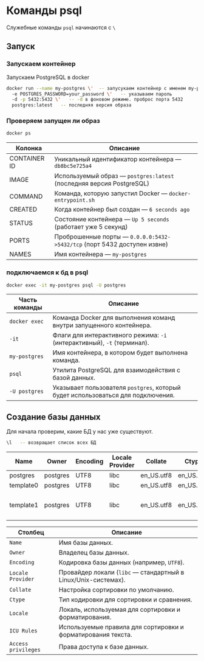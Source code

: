 # Команды psql

Служебные команды `psql` начинаются с `\`  

## Запуск

### Запускаем контейнер
Запускаем PostgreSQL в docker
```bash
docker run --name my-postgres \'  -- запусукаем контейнер с именем my-postgres
  -e POSTGRES_PASSWORD=your_password \'   -- указываем пароль
  -d -p 5432:5432 \'   -- -d в фоновом режиме. проброс порта 5432 
  postgres:latest   -- последняя версия образа
```

### Проверяем запущен ли образ  
```bash
docker ps
```  
| Колонка         | Описание                                                                 |
|----------------|--------------------------------------------------------------------------|
| CONTAINER ID   | Уникальный идентификатор контейнера — `db8bc5e725a4`                      |
| IMAGE          | Используемый образ — `postgres:latest` (последняя версия PostgreSQL)     |
| COMMAND        | Команда, которую запустил Docker — `docker-entrypoint.sh`               |
| CREATED        | Когда контейнер был создан — `6 seconds ago`                            |
| STATUS         | Состояние контейнера — `Up 5 seconds` (работает уже 5 секунд)            |
| PORTS          | Проброшенные порты — `0.0.0.0:5432->5432/tcp` (порт 5432 доступен извне) |
| NAMES          | Имя контейнера — `my-postgres`                                           |

### подключаемся к бд в psql
```bash
docker exec -it my-postgres psql -U postgres
```
| Часть команды                                 | Описание                                                                 |
|----------------------------------------------|--------------------------------------------------------------------------|
| `docker exec`                                | Команда Docker для выполнения команд внутри запущенного контейнера.      |
| `-it`                                        | Флаги для интерактивного режима: `-i` (интерактивный), `-t` (терминал). |
| `my-postgres`                                | Имя контейнера, в котором будет выполнена команда.                      |
| `psql`                                       | Утилита PostgreSQL для взаимодействия с базой данных.                   |
| `-U postgres`                                | Указывает пользователя `postgres`, который будет использоваться для подключения. |

## Создание базы данных

Для начала проверим, какие БД у нас уже существуют.  
```bash
\l   -- возвращает список всех БД
```
| Name    |  Owner   | Encoding | Locale Provider |  Collate   |   Ctype    | Locale | ICU Rules |   Access privileges       |
|---------|----------|----------|-----------------|------------|------------|--------|-----------|---------------------------|
| postgres  | postgres | UTF8     | libc            | en_US.utf8 | en_US.utf8 |        |           |                           |
| template0 | postgres | UTF8     | libc            | en_US.utf8 | en_US.utf8 |        |           | =c/postgres          +    |
|         |          |          |                 |            |            |        |           | postgres=CTc/postgres     |
| template1 | postgres | UTF8     | libc            | en_US.utf8 | en_US.utf8 |        |           | =c/postgres          +    |
|         |          |          |                 |            |            |        |           | postgres=CTc/postgres     |

| Столбец             | Описание                                                                 |
|---------------------|--------------------------------------------------------------------------|
| `Name`              | Имя базы данных.                                                         |
| `Owner`             | Владелец базы данных.                                                    |
| `Encoding`          | Кодировка базы данных (например, `UTF8`).                               |
| `Locale Provider`   | Провайдер локали (`libc` — стандартный в Linux/Unix-системах).          |
| `Collate`           | Настройка сортировки по умолчанию.                                       |
| `Ctype`             | Тип кодировки для сортировки и сравнения.                                |
| `Locale`            | Локаль, используемая для сортировки и форматирования.                    |
| `ICU Rules`         | Используемые правила для сортировки и форматирования текста.             |
| `Access privileges` | Права доступа к базе данных.                                             |  

